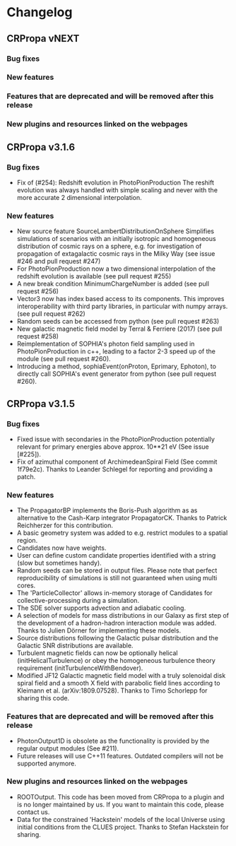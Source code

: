 # Changelog

## CRPropa vNEXT

### Bug fixes

### New features

### Features that are deprecated and will be removed after this release

### New plugins and resources linked on the webpages

## CRPropa v3.1.6

### Bug fixes

* Fix of (#254): Redshift evolution in PhotoPionProduction
  The reshift evolution was always handled with simple scaling and never with
  the more accurate 2 dimensional interpolation.

### New features

* New source feature SourceLambertDistributionOnSphere
  Simplifies simulations of scenarios with an initially isotropic and homogeneous
  distribution of cosmic rays on a sphere, e.g. for investigation of propagation
  of extagalactic cosmic rays in the Milky Way  (see issue #246 and pull
  request #247)
* For PhotoPionProduction now a two dimensional interpolation of the redshift
  evolution is available (see pull request  #255)
* A new break condition MinimumChargeNumber is added (see pull request #256)
* Vector3 now has index based access to its components. This improves
  interoperability with third party libraries, in particular with numpy arrays.
  (see pull request #262)
* Random seeds can be accessed from python (see pull request #263)
* New galactic magnetic field model by Terral & Ferriere (2017) (see pull request #258)
* Reimplementation of SOPHIA's photon field sampling used in
  PhotoPionProduction in c++, leading to a factor 2-3 speed up of the
  module (see pull request #260).
* Introducing a method, sophiaEvent(onProton, Eprimary, Ephoton), to
  directly call SOPHIA's event generator from python (see pull request #260).

## CRPropa v3.1.5

### Bug fixes

* Fixed issue with secondaries in the PhotoPionProduction potentially relevant
  for primary energies above approx. 10**21 eV (See issue [#225]).
* Fix of azimuthal component of ArchimedeanSpiral Field (See commit 1f79e2c).
  Thanks to Leander Schlegel for reporting and providing a patch.

### New features

* The PropagatorBP implements the Boris-Push algorithm as as alternative to
  the Cash-Karp integrator PropagatorCK. Thanks to Patrick Reichherzer for
  this contribution.
* A basic geometry system was added to e.g. restrict modules to a spatial region.
* Candidates now have weights.
* User can define custom candidate properties identified with a string (slow but sometimes handy).
* Random seeds can be stored in output files. Please note that perfect
  reproducibility of simulations is still not guaranteed when using multi
  cores.
* The 'ParticleCollector' allows in-memory storage of Candidates for
  collective-processing during a simulation.
* The SDE solver supports advection and adiabatic cooling.
* A selection of models for mass distributions in our Galaxy as first step of
  the development of a hadron-hadron interaction module was added.
  Thanks to Julien Dörner for implementing these models.
* Source distributions following the Galactic pulsar distribution and the
  Galactic SNR distributions are available.
* Turbulent magnetic fields can now be optionally helical
  (initHelicalTurbulence) or obey the homogeneous turbulence theory
  requirement (initTurbulenceWithBendover).
* Modified JF12 Galactic magnetic field model with a truly solenoidal disk
  spiral field and a smooth X field with parabolic field lines according to
  Kleimann et al. (arXiv:1809.07528). Thanks to Timo Schorlepp for sharing
  this code.

### Features that are deprecated and will be removed after this release

* PhotonOutput1D is obsolete as the functionality is provided by the regular
  output modules (See #211).
* Future releases will use C++11 features. Outdated compilers will not be
  supported anymore.

### New plugins and resources linked on the webpages

* ROOTOutput. This code has been moved from CRPropa to a plugin and is no
  longer maintained by us. If you want to maintain this code, please contact
  us.
* Data for the constrained 'Hackstein' models of the local Universe using
  initial conditions from the CLUES project. Thanks to Stefan Hackstein for
  sharing.
